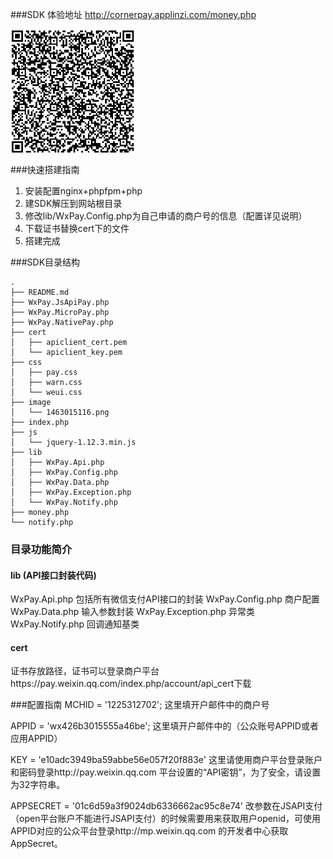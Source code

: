 ###SDK
体验地址
http://cornerpay.applinzi.com/money.php

 <img src="image/1463015116.png" height = "200px" alt="扫码体验" align=center />

###快速搭建指南
1. 安装配置nginx+phpfpm+php
2. 建SDK解压到网站根目录
3. 修改lib/WxPay.Config.php为自己申请的商户号的信息（配置详见说明）
4. 下载证书替换cert下的文件
5. 搭建完成

###SDK目录结构
```
.
├── README.md
├── WxPay.JsApiPay.php
├── WxPay.MicroPay.php
├── WxPay.NativePay.php
├── cert
│   ├── apiclient_cert.pem
│   └── apiclient_key.pem
├── css
│   ├── pay.css
│   ├── warn.css
│   └── weui.css
├── image
│   └── 1463015116.png
├── index.php
├── js
│   └── jquery-1.12.3.min.js
├── lib
│   ├── WxPay.Api.php
│   ├── WxPay.Config.php
│   ├── WxPay.Data.php
│   ├── WxPay.Exception.php
│   └── WxPay.Notify.php
├── money.php
└── notify.php
```
### 目录功能简介
#### lib (API接口封装代码)
WxPay.Api.php 包括所有微信支付API接口的封装
WxPay.Config.php  商户配置
WxPay.Data.php   输入参数封装
WxPay.Exception.php  异常类
WxPay.Notify.php    回调通知基类

#### cert 
证书存放路径，证书可以登录商户平台https://pay.weixin.qq.com/index.php/account/api_cert下载

###配置指南
MCHID = '1225312702';
这里填开户邮件中的商户号

APPID = 'wx426b3015555a46be';
这里填开户邮件中的（公众账号APPID或者应用APPID）

KEY = 'e10adc3949ba59abbe56e057f20f883e'
这里请使用商户平台登录账户和密码登录http://pay.weixin.qq.com 平台设置的“API密钥”，为了安全，请设置为32字符串。

APPSECRET = '01c6d59a3f9024db6336662ac95c8e74'
改参数在JSAPI支付（open平台账户不能进行JSAPI支付）的时候需要用来获取用户openid，可使用APPID对应的公众平台登录http://mp.weixin.qq.com 的开发者中心获取AppSecret。
